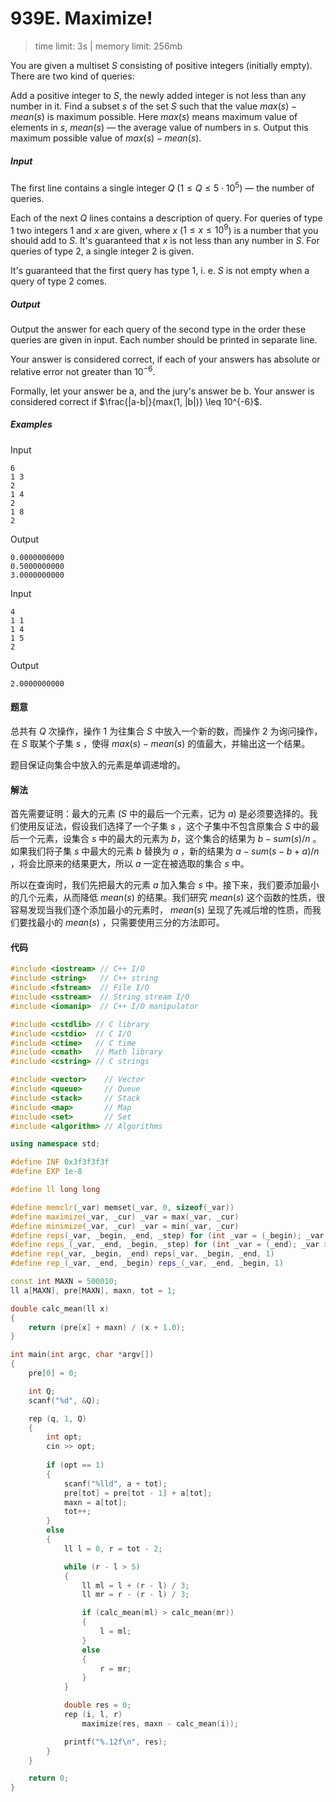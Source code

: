# 939E. Maximize!

> time limit: 3s | memory limit: 256mb

You are given a multiset $S$ consisting of positive integers (initially empty). There are two kind of queries:

Add a positive integer to $S$, the newly added integer is not less than any number in it.
Find a subset $s$ of the set $S$ such that the value $max(s)-mean(s)$ is maximum possible. Here $max(s)$ means maximum value of elements in $s$, $mean(s)$ — the average value of numbers in s. Output this maximum possible value of $max(s)-mean(s)$. 

##### Input

The first line contains a single integer $Q$ ($1 \leq Q \leq 5 \cdot 10^5$) — the number of queries.

Each of the next $Q$ lines contains a description of query. For queries of type $1$ two integers $1$ and $x$ are given, where $x$ ($1 \leq x \leq 10^9$) is a number that you should add to $S$. It's guaranteed that $x$ is not less than any number in $S$. For queries of type $2$, a single integer $2$ is given.

It's guaranteed that the first query has type $1$, i. e. $S$ is not empty when a query of type $2$ comes.

##### Output

Output the answer for each query of the second type in the order these queries are given in input. Each number should be printed in separate line.

Your answer is considered correct, if each of your answers has absolute or relative error not greater than $10 ^{-6}$.

Formally, let your answer be a, and the jury's answer be b. Your answer is considered correct if $\frac{|a-b|}{max(1, |b|)} \leq 10^{-6}$.

##### Examples

Input
```text
6
1 3
2
1 4
2
1 8
2
```
Output
```text
0.0000000000
0.5000000000
3.0000000000
```

Input
```text
4
1 1
1 4
1 5
2
```
Output
```text
2.0000000000
```

#### 题意

总共有 $Q$ 次操作，操作 $1$ 为往集合 $S$ 中放入一个新的数，而操作 $2$ 为询问操作，在 $S$ 取某个子集 $s$ ，使得 $max(s)-mean(s)$ 的值最大，并输出这一个结果。

题目保证向集合中放入的元素是单调递增的。

#### 解法

首先需要证明：最大的元素 ($S$ 中的最后一个元素，记为 $a$) 是必须要选择的。我们使用反证法，假设我们选择了一个子集 $s$ ，这个子集中不包含原集合 $S$ 中的最后一个元素，设集合 $s$ 中的最大的元素为 $b$，这个集合的结果为 $b - sum(s) / n$ 。如果我们将子集 $s$ 中最大的元素 $b$ 替换为 $a$ ，新的结果为 $a - sum(s - b + a) / n$ ，将会比原来的结果更大，所以 $a$ 一定在被选取的集合 $s$ 中。

所以在查询时，我们先把最大的元素 $a$ 加入集合 $s$ 中。接下来，我们要添加最小的几个元素，从而降低 $mean(s)$ 的结果。我们研究 $mean(s)$ 这个函数的性质，很容易发现当我们逐个添加最小的元素时， $mean(s)$ 呈现了先减后增的性质，而我们要找最小的 $mean(s)$ ，只需要使用三分的方法即可。

#### 代码

```cpp
#include <iostream> // C++ I/O
#include <string>   // C++ string
#include <fstream>  // File I/O
#include <sstream>  // String stream I/O
#include <iomanip>  // C++ I/O manipulator

#include <cstdlib> // C library
#include <cstdio>  // C I/O
#include <ctime>   // C time
#include <cmath>   // Math library
#include <cstring> // C strings

#include <vector>    // Vector
#include <queue>     // Queue
#include <stack>     // Stack
#include <map>       // Map
#include <set>       // Set
#include <algorithm> // Algorithms

using namespace std;

#define INF 0x3f3f3f3f
#define EXP 1e-8

#define ll long long

#define memclr(_var) memset(_var, 0, sizeof(_var))
#define maximize(_var, _cur) _var = max(_var, _cur)
#define minimize(_var, _cur) _var = min(_var, _cur)
#define reps(_var, _begin, _end, _step) for (int _var = (_begin); _var <= (_end); _var += (_step))
#define reps_(_var, _end, _begin, _step) for (int _var = (_end); _var >= (_begin); _var -= (_step))
#define rep(_var, _begin, _end) reps(_var, _begin, _end, 1)
#define rep_(_var, _end, _begin) reps_(_var, _end, _begin, 1)

const int MAXN = 500010;
ll a[MAXN], pre[MAXN], maxn, tot = 1;

double calc_mean(ll x)
{
    return (pre[x] + maxn) / (x + 1.0);
}

int main(int argc, char *argv[])
{
    pre[0] = 0;

    int Q;
    scanf("%d", &Q);

    rep (q, 1, Q)
    {
        int opt;
        cin >> opt;
        
        if (opt == 1)
        {
            scanf("%lld", a + tot);
            pre[tot] = pre[tot - 1] + a[tot];
            maxn = a[tot];
            tot++;
        }
        else
        {
            ll l = 0, r = tot - 2;

            while (r - l > 5)
            {
                ll ml = l + (r - l) / 3;
                ll mr = r - (r - l) / 3;

                if (calc_mean(ml) > calc_mean(mr))
                {
                    l = ml;
                }
                else
                {
                    r = mr;
                }
            }

            double res = 0;
            rep (i, l, r)
                maximize(res, maxn - calc_mean(i));

            printf("%.12f\n", res);
        }
    }

    return 0;
}
```